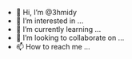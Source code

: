 - 👋 Hi, I’m @3hmidy
- 👀 I’m interested in ...
- 🌱 I’m currently learning ...
- 💞️ I’m looking to collaborate on ...
- 📫 How to reach me ...

<!---
3hmidy/3hmidy is a ✨ special ✨ repository because its `README.md` (this file) appears on your GitHub profile.
You can click the Preview link to take a look at your changes.
--->
